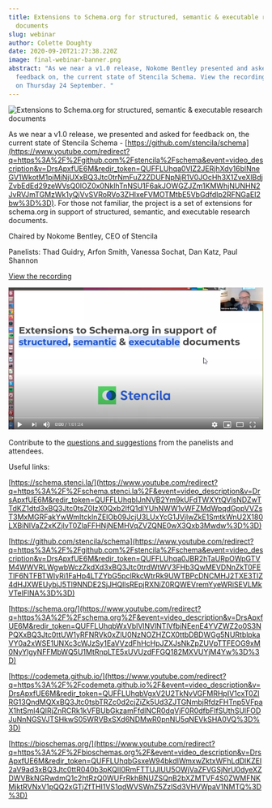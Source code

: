 ```yaml
---
title: Extensions to Schema.org for structured, semantic & executable research
  documents
slug: webinar
author: Colette Doughty
date: 2020-09-20T21:27:38.220Z
image: final-webinar-banner.png
abstract: "As we near a v1.0 release, Nokome Bentley presented and asked for
  feedback on, the current state of Stencila Schema. View the recording hosted
  on Thursday 24 September. "
---
```

![Extensions to Schema.org for structured, semantic & executable research documents]()

As we near a v1.0 release, we presented and asked for feedback on, the current state of Stencila Schema - [https://github.com/stencila/schema](https://www.youtube.com/redirect?q=https%3A%2F%2Fgithub.com%2Fstencila%2Fschema&event=video_description&v=DrsApxfUE6M&redir_token=QUFFLUhqa0VlZ2JERjhXdy16blNneGV1WkotM1pjMjNjUXxBQ3Jtc0trNmFuZ2ZDUFNpNjR1V0JOcHh3X1ZveXlBdjZvbEdEd29zeWVsQ0lOZ0x0NklhTnNSU1F6akJOWGZJZm1KMWhjNUNHN2JvRVJmTGMzWk1yQjVvSVRoRVo3ZHIxeFVMOTMtbE5VbGdfdlp2RFNGaEI2bw%3D%3D). For those not familiar, the project is a set of extensions for schema.org in support of structured, semantic, and executable research documents. 

Chaired by Nokome Bentley, CEO of Stencila 

Panelists: Thad Guidry, Arfon Smith, Vanessa Sochat, Dan Katz, Paul Shannon 

[View the recording](https://www.youtube.com/watch?v=DrsApxfUE6M)

![](nokome.png)

Contribute to the [questions and suggestions](https://docs.google.com/document/d/1C0I-4ic0MLSPJR9xC58XColjOiUJDzdmUySzGu4Q2B4/edit#) from the panelists and attendees.

Useful links:

[https://schema.stenci.la/](https://www.youtube.com/redirect?q=https%3A%2F%2Fschema.stenci.la%2F&event=video_description&v=DrsApxfUE6M&redir_token=QUFFLUhqblJnNVB2Ym9kUFdTWXYtQVlsNDZwTTdKZ1dtd3xBQ3Jtc0tsZ0IzX0Qxb2lfQ1dlYUhNWW1vWFZMdWpqdGppVVZsT3MxMGRFakYwWmItcklnZElOb09JcjU3LUxYcG1JVjlwZkE1SmtkWnU2X180LXBiNlVaZ2xKZjlvT0ZlaFFHNjNEMHVqZVZQNE0wX3Qxb3Mwdw%3D%3D) 

[https://github.com/stencila/schema](https://www.youtube.com/redirect?q=https%3A%2F%2Fgithub.com%2Fstencila%2Fschema&event=video_description&v=DrsApxfUE6M&redir_token=QUFFLUhqa0JBR2hTaURpOWpGTVM4WWVRLWgwbWczZkdXd3xBQ3Jtc0trdWtWV3FHb3QwMEVDNnZkT0FETlF6NTFBTWIyRi1FaHp4LTZYbG5pclRkcWtrRk9UWTBPcDNCMHJ2TXE3TlZ4dHJXWEUybjJ5Tl9NNDE2SjJHQllsREpjRXNiZ0RQWEVremYyeWRiSEVLMkVTelFlNA%3D%3D) 

[https://schema.org/](https://www.youtube.com/redirect?q=https%3A%2F%2Fschema.org%2F&event=video_description&v=DrsApxfUE6M&redir_token=QUFFLUhqbWxVblVlNVlNTlVfbjNEenE4YVZWZ2o0S3NPQXxBQ3Jtc0ttUW1yRFNRVk0xZlU0NzNOZHZCX0ttbDBDWGg5NURtblpkaVY0a2xWSE1UNXc3cWJzSy1EaVVzdFhHcHpJZXJsNkZpZUVpTTFEOG9xM0NyYlgyNFFMbWQ5U1MtRnpLTE5xUVUzdFFGQ182MXVUYjM4Yw%3D%3D) 

[https://codemeta.github.io/](https://www.youtube.com/redirect?q=https%3A%2F%2Fcodemeta.github.io%2F&event=video_description&v=DrsApxfUE6M&redir_token=QUFFLUhqbVgxV2U2TkNvVGFMRHpIV1cxT0ZIRG13QndMQXxBQ3Jtc0tsbTRZc0d2cjZiZk5Ud3ZJTGNmbjRfdzFHTnp5VFpaX1htSml4QlRjZnRCRk1kVFBUbGkzamFfdlNCR0dqVjF0R0dfbFlfSUthSUlFODJuNnNGSVJTSHkwS05WRVBxSXd6NDMwR0pnNU5qNEVkSHA0VQ%3D%3D) 

[https://bioschemas.org/](https://www.youtube.com/redirect?q=https%3A%2F%2Fbioschemas.org%2F&event=video_description&v=DrsApxfUE6M&redir_token=QUFFLUhqbGsxeW94bkdIWmxwZktxWFhLdDlKZEI2aV9ad3xBQ3Jtc0ttR040b3pKQlI0RmFTTUJlUU5OWjVaZFVGSjNrU0dyeXZDWVBkNGRwdmQ1c2htRzQ0WUFrRkhBNUZSQnB2bXZMTVF4S0ZWMFNKMjktRVNxV1pQQ2xGTjZfTHI1VS1qdWVSWnZ5ZzlSd3VHVWpaV1NMTQ%3D%3D)